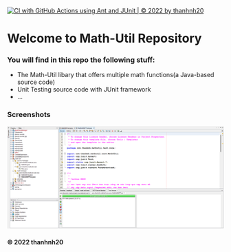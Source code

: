 [![CI with GitHub Actions using Ant and JUnit | © 2022 by thanhnh20](https://github.com/thanhnh20/math-util/actions/workflows/ci-junit.yml/badge.svg)](https://github.com/thanhnh20/math-util/actions/workflows/ci-junit.yml)

# Welcome to Math-Util Repository
### You will find in this repo the following stuff:
* The  Math-Util libary that offers multiple math functions(a Java-based source code)
* Unit Testing source code with JUnit framework
* ...

### Screenshots
![DDT & TDD with JUnit](https://github.com/thanhnh20/math-util/blob/main/images/DDT%20with%20JUnit.png)

#### © 2022 thanhnh20